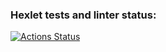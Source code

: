 ### Hexlet tests and linter status:
[![Actions Status](https://github.com/PIechik/rails-project-lvl1/workflows/hexlet-check/badge.svg)](https://github.com/PIechik/rails-project-lvl1/actions)